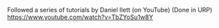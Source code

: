Followed a series of tutorials by Daniel Ilett (on YouTube) (Done in URP)
https://www.youtube.com/watch?v=TbZYoSu1w8Y